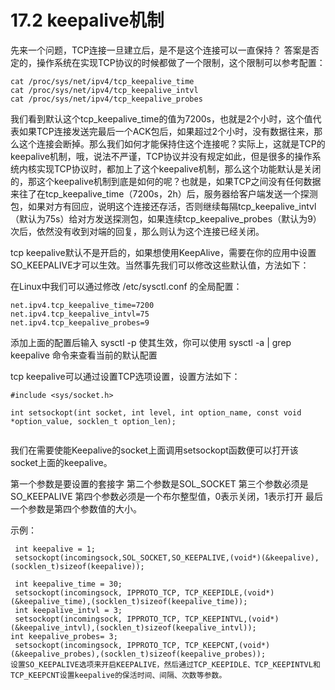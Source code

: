 # 17.2 keepalive机制

先来一个问题，TCP连接一旦建立后，是不是这个连接可以一直保持？
答案是否定的，操作系统在实现TCP协议的时候都做了一个限制，这个限制可以参考配置：

```
cat /proc/sys/net/ipv4/tcp_keepalive_time
cat /proc/sys/net/ipv4/tcp_keepalive_intvl
cat /proc/sys/net/ipv4/tcp_keepalive_probes
```
我们看到默认这个tcp_keepalive_time的值为7200s，也就是2个小时，这个值代表如果TCP连接发送完最后一个ACK包后，如果超过2个小时，没有数据往来，那么这个连接会断掉。那么我们如何才能保持住这个连接呢？实际上，这就是TCP的keepalive机制，哦，说法不严谨，TCP协议并没有规定如此，但是很多的操作系统内核实现TCP协议时，都加上了这个keepalive机制，那么这个功能默认是关闭的，那这个keepalive机制到底是如何的呢？也就是，如果TCP之间没有任何数据来往了在tcp_keepalive_time（7200s，2h）后，服务器给客户端发送一个探测包，如果对方有回应，说明这个连接还存活，否则继续每隔tcp_keepalive_intvl（默认为75s）给对方发送探测包，如果连续tcp_keepalive_probes（默认为9）次后，依然没有收到对端的回复，那么则认为这个连接已经关闭。

tcp keepalive默认不是开启的，如果想使用KeepAlive，需要在你的应用中设置SO_KEEPALIVE才可以生效。当然事先我们可以修改这些默认值，方法如下：

在Linux中我们可以通过修改 /etc/sysctl.conf 的全局配置：
```
net.ipv4.tcp_keepalive_time=7200
net.ipv4.tcp_keepalive_intvl=75
net.ipv4.tcp_keepalive_probes=9
```
添加上面的配置后输入 sysctl -p 使其生效，你可以使用 sysctl -a | grep keepalive 命令来查看当前的默认配置


tcp keepalive可以通过设置TCP选项设置，设置方法如下：
```
#include <sys/socket.h>

int setsockopt(int socket, int level, int option_name, const void *option_value, socklen_t option_len);
	 
```
我们在需要使能Keepalive的socket上面调用setsockopt函数便可以打开该socket上面的keepalive。

第一个参数是要设置的套接字
第二个参数是SOL_SOCKET
第三个参数必须是SO_KEEPALIVE
第四个参数必须是一个布尔整型值，0表示关闭，1表示打开
最后一个参数是第四个参数值的大小。

示例：
```
 int keepalive = 1;
 setsockopt(incomingsock,SOL_SOCKET,SO_KEEPALIVE,(void*)(&keepalive),(socklen_t)sizeof(keepalive));
                         
 int keepalive_time = 30;
 setsockopt(incomingsock, IPPROTO_TCP, TCP_KEEPIDLE,(void*)(&keepalive_time),(socklen_t)sizeof(keepalive_time));
 int keepalive_intvl = 3;
 setsockopt(incomingsock, IPPROTO_TCP, TCP_KEEPINTVL,(void*)(&keepalive_intvl),(socklen_t)sizeof(keepalive_intvl));
int keepalive_probes= 3;
 setsockopt(incomingsock, IPPROTO_TCP, TCP_KEEPCNT,(void*)(&keepalive_probes),(socklen_t)sizeof(keepalive_probes));
设置SO_KEEPALIVE选项来开启KEEPALIVE，然后通过TCP_KEEPIDLE、TCP_KEEPINTVL和TCP_KEEPCNT设置keepalive的保活时间、间隔、次数等参数。

```